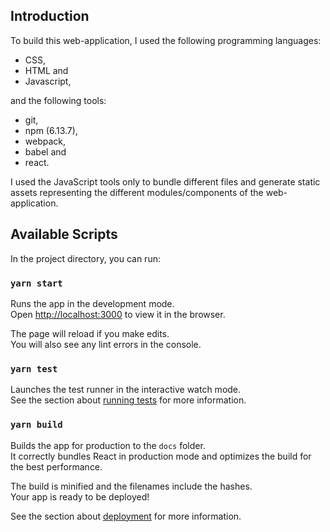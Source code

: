 ## Introduction

To build this web-application, I used the following programming languages: 

 - CSS, 
 - HTML and 
 - Javascript,
 
and the following tools: 

 - git, 
 - npm (6.13.7), 
 - webpack, 
 - babel and 
 - react.

I used the JavaScript tools only to bundle different files and generate static assets representing the different modules/components of the web-application.

## Available Scripts

In the project directory, you can run:

### `yarn start`

Runs the app in the development mode.<br />
Open [http://localhost:3000](http://localhost:3000) to view it in the browser.

The page will reload if you make edits.<br />
You will also see any lint errors in the console.

### `yarn test`

Launches the test runner in the interactive watch mode.<br />
See the section about [running tests](https://facebook.github.io/create-react-app/docs/running-tests) for more information.

### `yarn build`

Builds the app for production to the `docs` folder.<br />
It correctly bundles React in production mode and optimizes the build for the best performance.

The build is minified and the filenames include the hashes.<br />
Your app is ready to be deployed!

See the section about [deployment](https://facebook.github.io/create-react-app/docs/deployment) for more information.

